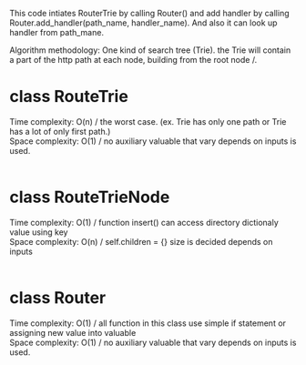 This code intiates RouterTrie by calling Router() and add handler by calling Router.add_handler(path_name, handler_name). And also it can look up handler from path_mane.  <br>

Algorithm methodology: One kind of search tree (Trie). the Trie will contain a part of the http path at each node, building from the root node /. <br>

# class RouteTrie
Time complexity: O(n) / the worst case. (ex. Trie has only one path or Trie has a lot of only first path.)  <br>
Space complexity: O(1) / no auxiliary valuable that vary depends on inputs is used. <br>
<br>

# class RouteTrieNode
Time complexity: O(1) / function insert() can access directory dictionaly value using key<br>
Space complexity: O(n) / self.children = {} size is decided depends on inputs <br>
<br>

# class Router
Time complexity: O(1) /  all function in this class use simple if statement or assigning new value into valuable <br>
Space complexity: O(1) / no auxiliary valuable that vary depends on inputs is used. <br>
